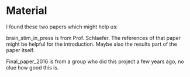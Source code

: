 # Material
I found these two papers which might help us:

brain_stim_in_press is from Prof. Schlaefer. The references of that paper might be helpful for the introduction. Maybe also the results part of the paper itself.

Final_paper_2016 is from a group who did this project a few years ago, no clue how good this is. 
